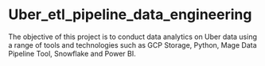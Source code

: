# Uber_etl_pipeline_data_engineering
The objective of this project is to conduct data analytics on Uber data using a range of tools and technologies such as GCP Storage, Python, Mage Data Pipeline Tool, Snowflake and Power BI.
